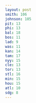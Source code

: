 ```yaml
---
layout: post
smith: 106
johnson: 105
pit: 13
phi: 13
bal: 18
bos: 11
lad: 9
was: 11
kan: 14
tam: 17
nyy: 15
cle: 13
tor: 13
stl: 16
min: 15
hou: 15
atl: 10
sdg: 8
---
```

